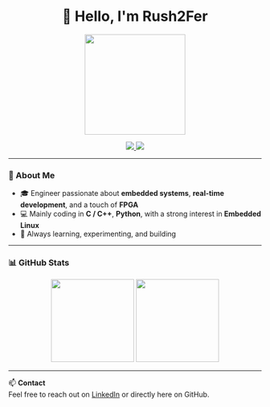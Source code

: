 <h1 align="center">👋 Hello, I'm Rush2Fer</h1>

<p align="center">
  <img src="https://media.giphy.com/media/xUPGcguWZHRC2HyBRS/giphy.gif" width="200px" />
</p>

<p align="center">
  <a href="https://github.com/Rush2Fer">
    <img src="https://img.shields.io/github/followers/Rush2Fer?label=Followers&style=flat-square" />
  </a>
  <a href="https://github.com/Rush2Fer">
    <img src="https://komarev.com/ghpvc/?username=Rush2Fer&color=blue&style=flat-square" />
  </a>
</p>

---

### 🚀 About Me

- 🎓 Engineer passionate about **embedded systems**, **real-time development**, and a touch of **FPGA**
- 💻 Mainly coding in **C / C++**, **Python**, with a strong interest in **Embedded Linux**
- 🧠 Always learning, experimenting, and building

---

### 📊 GitHub Stats

<p align="center">
  <img src="https://github-readme-stats.vercel.app/api?username=Rush2Fer&show_icons=true&theme=default&hide=prs&count_private=true" height="165">
  <img src="https://github-readme-stats.vercel.app/api/top-langs/?username=Rush2Fer&layout=compact&theme=default" height="165">
</p>

---

📫 **Contact**  
Feel free to reach out on [LinkedIn](https://www.linkedin.com/in/ton-linkedin) or directly here on GitHub.
